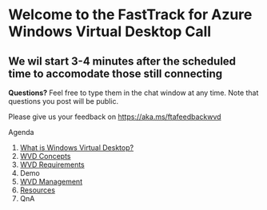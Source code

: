 # Welcome to the FastTrack for Azure Windows Virtual Desktop Call
## We wil start 3-4 minutes after the scheduled time to accomodate those still connecting

**Questions?** Feel free to type them in the chat window at any time. Note that questions you post will be public. 

Please give us your feedback on https://aka.ms/ftafeedbackwvd

Agenda
1. [What is Windows Virtual Desktop?](./what-is-wvd.md)
2. [WVD Concepts](./wvd-concepts.md)
3. [WVD Requirements](./wvd-prereqs.md)
4. Demo
5. [WVD Management](./wvd-mgmt.md)
6. [Resources](./wvd-resources.md)
7. QnA
